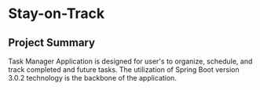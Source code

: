 # Stay-on-Track




## Project Summary

Task Manager Application is designed for user's to organize, schedule, and track completed and future tasks. The utilization of Spring Boot version 3.0.2 technology is the backbone of the application.